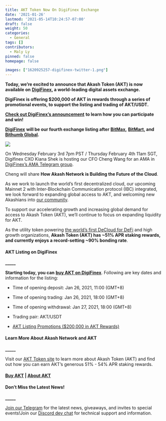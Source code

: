 ```yaml
---
title: AKT Token Now On DigiFinex Exchange
date: '2021-01-26'
lastmod: '2021-05-14T10:24:57-07:00'
draft: false
weight: 50
categories:
  - General
tags: []
contributors:
  - Maly Ly
pinned: false
homepage: false

images: ["1620925257-digifinex-twitter-1.png"]
---
```

  
**Today, we’re excited to announce that Akash Token (AKT) is now available on** [**DigiFinex**](https://www.digifinex.com/en-ww/)**, a world-leading digital assets exchange.**  

**DigiFinex is offering $200,000 of AKT in rewards through a series of promotional events, to support the listing and trading of AKT/USDT.**   

[**Check out DigiFinex’s announcement**](https://digifinex.zendesk.com/hc/en-us/articles/900004237886) **to learn how you can participate and win!**  

[**DigiFinex**](https://www.digifinex.com/) **will be our fourth exchange listing after** [**BitMax**](https://bitmax.io/en/global-digital-asset-platform)**,** [**BitMart**](https://www.bitmart.com/)**, and** [**Bithumb Global**](https://www.bithumb.pro/en-us)**.**   
  

![](https://www.datocms-assets.com/45776/1620925204-digifinex-ama-554x1024.jpg)

On Wednesday February 3rd 7pm PST / Thursday February 4th 11am SGT, Digifinex CXO Kiana Shek is hosting our CFO Cheng Wang for an AMA in [DigiFinex’s AMA Telegram group](https://t.me/DigiFinexAMA).   
  
Cheng will share **How Akash Network is Building the Future of the Cloud**.

  
As we work to launch the world’s first decentralized cloud, our upcoming Mainnet 2 with Inter-Blockchain Communication protocol (IBC) integrated, we look forward to expanding global access to AKT, and welcoming new Akashians into [our community](https://t.me/AkashNW).  

To support our accelerating growth and increasing global demand for access to Akash Token (AKT), we’ll continue to focus on expanding liquidity for AKT.   

As the utility token powering [the world’s first DeCloud for DeFi](https://akash.network/blog/akash-decloud-for-defi/) and high growth organizations, **Akash Token (AKT) has ~51% APR staking rewards, and currently enjoys a record-setting ~90% bonding rate**.

#### **AKT Listing on DigiFinex**  
**\_\_\_\_\_**

**Starting today, you can** [**buy AKT on DigiFinex**](https://www.digifinex.com/en-ww/). Following are key dates and information for the listing:  

*   Time of opening deposit: Jan 26, 2021, 11:00 (GMT+8)
    
*   Time of opening trading: Jan 26, 2021, 18:00 (GMT+8)
    
*   Time of opening withdrawal: Jan 27, 2021, 18:00 (GMT+8)
    
*   Trading pair: AKT/USDT
    
*   [AKT Listing Promotions ($200,000 in AKT Rewards)](https://digifinex.zendesk.com/hc/en-us/articles/900004237886)
    

#### **Learn More About Akash Network and AKT**  
**\_\_\_\_\_**

Visit our [AKT Token site](https://akash.network/token/) to learn more about Akash Token (AKT) and find out how you can earn AKT’s generous 51% - 54% APR staking rewards.  

#### [**Buy AKT**](https://www.digifinex.com/en-ww/) **|** [**About AKT**](https://akash.network/token/)

#### **Don’t Miss the Latest News!**  
**\_\_\_\_\_**

[Join our Telegram](https://t.me/AkashNW) for the latest news, giveaways, and invites to special events!Join our [Discord dev chat](https://discord.com/invite/DxftX67) for technical support and information.
